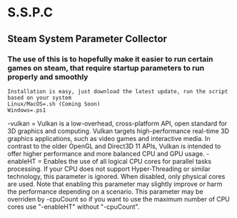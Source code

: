 # S.S.P.C
## Steam System Parameter Collector

### The use of this is to hopefully make it easier to run certain games on steam, that require startup parameters to run properly and smoothly

```
Installation is easy, just download the latest update, run the script based on your system
Linux/MacOS=.sh (Coming Soon)
Windows=.ps1
```

-vulkan =
Vulkan is a low-overhead, cross-platform API, open standard for 3D graphics and computing. Vulkan targets high-performance real-time 3D graphics applications, such as video games and interactive media. In contrast to the older OpenGL and Direct3D 11 APIs, Vulkan is intended to offer higher performance and more balanced CPU and GPU usage.
-enableHT =
Enables the use of all logical CPU cores for parallel tasks processing. If your CPU does not support Hyper-Threading or similar technology, this parameter is ignored. When disabled, only physical cores are used.
Note that enabling this parameter may slightly improve or harm the performance depending on a scenario. This parameter may be overriden by -cpuCount so if you want to use the maximum number of CPU cores use "-enableHT" without "-cpuCount".

